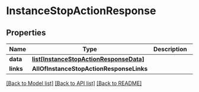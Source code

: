 # InstanceStopActionResponse

## Properties
Name | Type | Description | Notes
------------ | ------------- | ------------- | -------------
**data** | [**list[InstanceStopActionResponseData]**](InstanceStopActionResponseData.md) |  | 
**links** | **AllOfInstanceStopActionResponseLinks** |  | 

[[Back to Model list]](../README.md#documentation-for-models) [[Back to API list]](../README.md#documentation-for-api-endpoints) [[Back to README]](../README.md)

